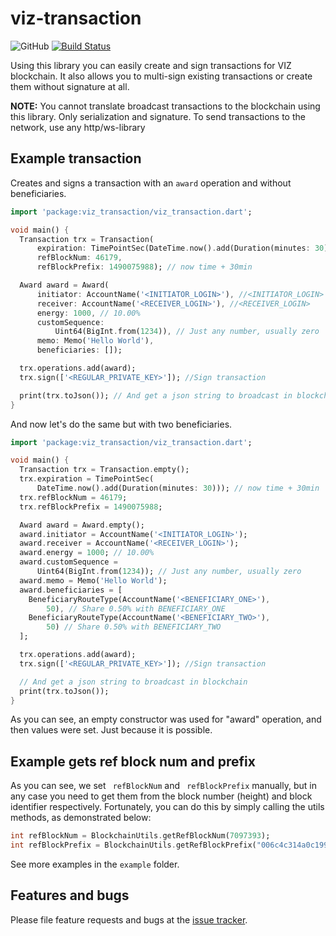 # viz-transaction

![GitHub](https://img.shields.io/github/license/VizTower/viz-transaction.svg)
[![Build Status](https://travis-ci.com/VizTower/viz-transaction.svg?branch=master)](https://travis-ci.com/VizTower/viz-transaction)

Using this library you can easily create and sign transactions for VIZ blockchain.
It also allows you to multi-sign existing transactions or create them without signature at all.

**NOTE:** You cannot translate broadcast transactions to the blockchain using this library. Only serialization and signature.
To send transactions to the network, use any http/ws-library

## Example transaction

Creates and signs a transaction with an ``award`` operation and without beneficiaries.

```dart
import 'package:viz_transaction/viz_transaction.dart';

void main() {
  Transaction trx = Transaction(
      expiration: TimePointSec(DateTime.now().add(Duration(minutes: 30))),
      refBlockNum: 46179,
      refBlockPrefix: 1490075988); // now time + 30min

  Award award = Award(
      initiator: AccountName('<INITIATOR_LOGIN>'), //<INITIATOR_LOGIN>
      receiver: AccountName('<RECEIVER_LOGIN>'), //<RECEIVER_LOGIN>
      energy: 1000, // 10.00%
      customSequence:
          Uint64(BigInt.from(1234)), // Just any number, usually zero
      memo: Memo('Hello World'),
      beneficiaries: []);

  trx.operations.add(award);
  trx.sign(['<REGULAR_PRIVATE_KEY>']); //Sign transaction

  print(trx.toJson()); // And get a json string to broadcast in blockchain
}
```

And now let's do the same but with two beneficiaries.

```dart
import 'package:viz_transaction/viz_transaction.dart';

void main() {
  Transaction trx = Transaction.empty();
  trx.expiration = TimePointSec(
      DateTime.now().add(Duration(minutes: 30))); // now time + 30min
  trx.refBlockNum = 46179;
  trx.refBlockPrefix = 1490075988;

  Award award = Award.empty();
  award.initiator = AccountName('<INITIATOR_LOGIN>');
  award.receiver = AccountName('<RECEIVER_LOGIN>');
  award.energy = 1000; // 10.00%
  award.customSequence =
      Uint64(BigInt.from(1234)); // Just any number, usually zero
  award.memo = Memo('Hello World');
  award.beneficiaries = [
    BeneficiaryRouteType(AccountName('<BENEFICIARY_ONE>'),
        50), // Share 0.50% with BENEFICIARY_ONE
    BeneficiaryRouteType(AccountName('<BENEFICIARY_TWO>'),
        50) // Share 0.50% with BENEFICIARY_TWO
  ];

  trx.operations.add(award);
  trx.sign(['<REGULAR_PRIVATE_KEY>']); //Sign transaction

  // And get a json string to broadcast in blockchain
  print(trx.toJson());
}
```

As you can see, an empty constructor was used for "award" operation, and then values were set. Just because it is possible.

## Example gets ref block num and prefix

As you can see, we set `` refBlockNum`` and `` refBlockPrefix`` manually, 
but in any case you need to get them from the block number (height)
and block identifier respectively. Fortunately, you can do this by simply calling the utils methods, 
as demonstrated below:

```dart
int refBlockNum = BlockchainUtils.getRefBlockNum(7097393);
int refBlockPrefix = BlockchainUtils.getRefBlockPrefix("006c4c314a0c19918caa3187abdebfeeb56724b1");
```

See more examples in the ``example`` folder.

## Features and bugs

Please file feature requests and bugs at the [issue tracker][tracker].

[tracker]: https://github.com/VizTower/viz-transaction/issues

